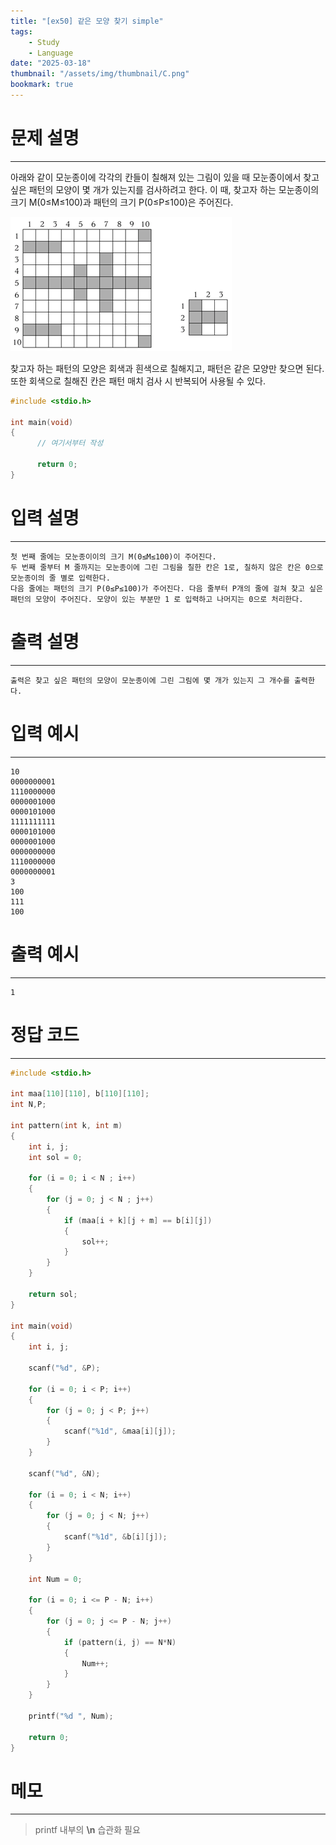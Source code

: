 ```yaml
---
title: "[ex50] 같은 모양 찾기 simple"
tags:
    - Study
    - Language
date: "2025-03-18"
thumbnail: "/assets/img/thumbnail/C.png"
bookmark: true
---
```

# 문제 설명
---
아래와 같이 모눈종이에 각각의 칸들이 칠해져 있는 그림이 있을 때 모눈종이에서 찾고 싶은 패턴의 모양이 몇 개가 있는지를 검사하려고 한다. 이 때, 찾고자 하는 모눈종이의 크기 M(0≤M≤100)과 패턴의 크기 P(0≤P≤100)은 주어진다.

![ex](<../../../../assets/img/C Language/ex50_t.png>)

찾고자 하는 패턴의 모양은 회색과 흰색으로 칠해지고, 패턴은 같은 모양만 찾으면 된다. 또한 회색으로 칠해진 칸은 패턴 매치 검사 시 반복되어 사용될 수 있다.

```c
#include <stdio.h>
 
int main(void)
{
      // 여기서부터 작성
 
      return 0;
} 
```

# 입력 설명
---

```
첫 번째 줄에는 모눈종이이의 크기 M(0≤M≤100)이 주어진다.
두 번째 줄부터 M 줄까지는 모눈종이에 그린 그림을 칠한 칸은 1로, 칠하지 않은 칸은 0으로 모눈종이의 줄 별로 입력한다.
다음 줄에는 패턴의 크기 P(0≤P≤100)가 주어진다. 다음 줄부터 P개의 줄에 걸쳐 찾고 싶은 패턴의 모양이 주어진다. 모양이 있는 부분만 1 로 입력하고 나머지는 0으로 처리한다.
```

# 출력 설명
---

```
출력은 찾고 싶은 패턴의 모양이 모눈종이에 그린 그림에 몇 개가 있는지 그 개수를 출력한다.
```

# 입력 예시
---
```
10
0000000001
1110000000
0000001000
0000101000
1111111111
0000101000
0000001000
0000000000
1110000000
0000000001
3
100
111
100
```

# 출력 예시
---

```
1
```

# 정답 코드
---

```c
#include <stdio.h>

int maa[110][110], b[110][110];
int N,P;

int pattern(int k, int m)
{
	int i, j; 	
	int sol = 0;
	
	for (i = 0; i < N ; i++)
	{
		for (j = 0; j < N ; j++)
		{
			if (maa[i + k][j + m] == b[i][j])
			{
				sol++;
			}	
		}
	}

	return sol;
}

int main(void)
{
	int i, j;

	scanf("%d", &P);

	for (i = 0; i < P; i++)
	{
		for (j = 0; j < P; j++)
		{
			scanf("%1d", &maa[i][j]);
		}
	}
	
	scanf("%d", &N);
	
	for (i = 0; i < N; i++)
	{
		for (j = 0; j < N; j++)
		{
			scanf("%1d", &b[i][j]);
		}
	}
	
	int Num = 0;
	
	for (i = 0; i <= P - N; i++)
	{
		for (j = 0; j <= P - N; j++)
		{
			if (pattern(i, j) == N*N)
			{
				Num++;	
			}
		}
	}	

	printf("%d ", Num);

	return 0;
}
```

# 메모
---
> printf 내부의 **\n** 습관화 필요